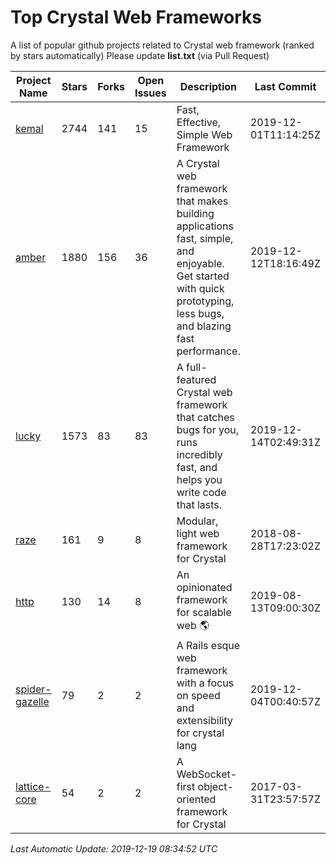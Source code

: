 # Top Crystal Web Frameworks

A list of popular github projects related to Crystal web framework (ranked by stars automatically)
Please update **list.txt** (via Pull Request)

| Project Name | Stars | Forks | Open Issues | Description | Last Commit |
| ------------ | ----- | ----- | ----------- | ----------- | ----------- |
| [kemal](https://github.com/kemalcr/kemal) |2744|141|15|Fast, Effective, Simple Web Framework|2019-12-01T11:14:25Z|
| [amber](https://github.com/amberframework/amber) |1880|156|36|A Crystal web framework that makes building applications fast, simple, and enjoyable. Get started with quick prototyping, less bugs, and blazing fast performance.|2019-12-12T18:16:49Z|
| [lucky](https://github.com/luckyframework/lucky) |1573|83|83|A full-featured Crystal web framework that catches bugs for you, runs incredibly fast, and helps you write code that lasts.|2019-12-14T02:49:31Z|
| [raze](https://github.com/samueleaton/raze) |161|9|8|Modular, light web framework for Crystal|2018-08-28T17:23:02Z|
| [http](https://github.com/onyxframework/http) |130|14|8|An opinionated framework for scalable web 🌎|2019-08-13T09:00:30Z|
| [spider-gazelle](https://github.com/spider-gazelle/spider-gazelle) |79|2|2|A Rails esque web framework with a focus on speed and extensibility for crystal lang|2019-12-04T00:40:57Z|
| [lattice-core](https://github.com/jasonl99/lattice-core) |54|2|2|A WebSocket-first object-oriented framework for Crystal|2017-03-31T23:57:57Z|

*Last Automatic Update: 2019-12-19 08:34:52 UTC*